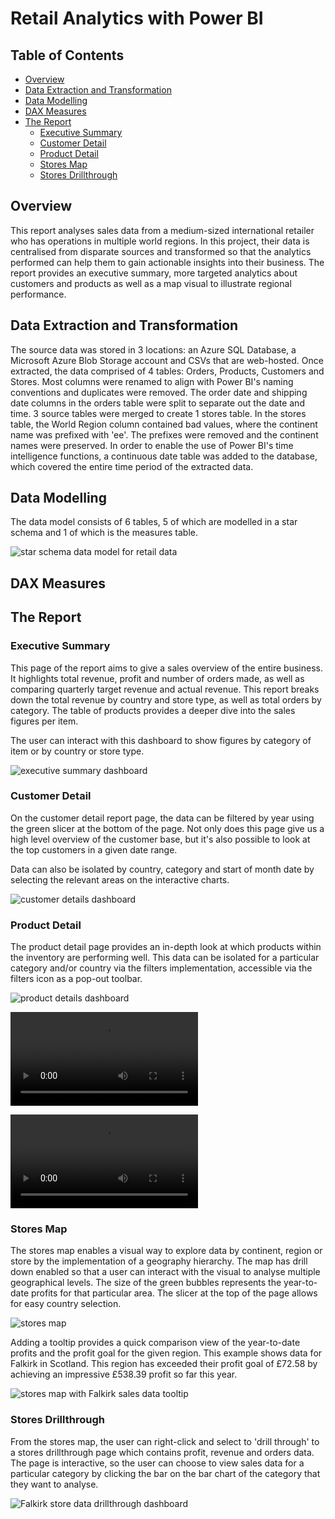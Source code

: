 # Retail Analytics with Power BI

## Table of Contents
- [Overview](#Overview)
- [Data Extraction and Transformation](#data-extraction-and-transformation)
- [Data Modelling](#data-modelling)
- [DAX Measures](#dax-measures)
- [The Report](#the-report)
  - [Executive Summary](#data-extraction-and-transformation)
  - [Customer Detail](#customer-detail)
  - [Product Detail](#product-detail)
  - [Stores Map](#stores-map)
  - [Stores Drillthrough](#stores-drillthrough)


## Overview
This report analyses sales data from a medium-sized international retailer who has operations in multiple world regions. In this project, their data is centralised from disparate sources and transformed so that the analytics performed can help them to gain actionable insights into their business. The report provides an executive summary, more targeted analytics about customers and products as well as a map visual to illustrate regional performance.

## Data Extraction and Transformation
The source data was stored in 3 locations: an Azure SQL Database, a Microsoft Azure Blob Storage account and CSVs that are web-hosted. Once extracted, the data comprised of 4 tables: Orders, Products, Customers and Stores. Most columns were renamed to align with Power BI's naming conventions and duplicates were removed. The order date and shipping date columns in the orders table were split to separate out the date and time. 3 source tables were merged to create 1 stores table. In the stores table, the World Region column contained bad values, where the continent name was prefixed with 'ee'. The prefixes were removed and the continent names were preserved.
In order to enable the use of Power BI's time intelligence functions, a continuous date table was added to the database, which covered the entire time period of the extracted data.


## Data Modelling
The data model consists of 6 tables, 5 of which are modelled in a star schema and 1 of which is the measures table.

![star schema data model for retail data](./assets/Screenshot_data_model.png)

## DAX Measures

## The Report

### Executive Summary
This page of the report aims to give a sales overview of the entire business. It highlights total revenue, profit and number of orders made, as well as comparing quarterly target revenue and actual revenue. This report breaks down the total revenue by country and store type, as well as total orders by category. The table of products provides a deeper dive into the sales figures per item.

The user can interact with this dashboard to show figures by category of item or by country or store type.

![executive summary dashboard](./assets/Screenshot_exec_summary.png)

### Customer Detail
On the customer detail report page, the data can be filtered by year using the green slicer at the bottom of the page. Not only does this page give us a high level overview of the customer base, but it's also possible to look at the top customers in a given date range.

Data can also be isolated by country, category and start of month date by selecting the relevant areas on the interactive charts.

![customer details dashboard](./assets/Screenshot_customer_details.png)

### Product Detail
The product detail page provides an in-depth look at which products within the inventory are performing well. This data can be isolated for a particular category and/or country via the filters implementation, accessible via the filters icon as a pop-out toolbar.

![product details dashboard](./assets/Screenshot_product_details.png)

![product details for pets category in the UK](./assets/screen_recording_product_1.mov)

![product details for toys and games category in Germany](./assets/screen_recording_product_2.mov)


### Stores Map
The stores map enables a visual way to explore data by continent, region or store by the implementation of a geography hierarchy. The map has drill down enabled so that a user can interact with the visual to analyse multiple geographical levels. The size of the green bubbles represents the year-to-date profits for that particular area. The slicer at the top of the page allows for easy country selection.

![stores map](./assets/Screenshot_stores_map.png)

Adding a tooltip provides a quick comparison view of the year-to-date profits and the profit goal for the given region. This example shows data for Falkirk in Scotland. This region has exceeded their profit goal of £72.58 by achieving an impressive £538.39 profit so far this year.

![stores map with Falkirk sales data tooltip](./assets/Screenshot_stores_map_with_falkirk_tooltip.png)

### Stores Drillthrough
From the stores map, the user can right-click and select to 'drill through' to a stores drillthrough page which contains profit, revenue and orders data. The page is interactive, so the user can choose to view sales data for a particular category by clicking the bar on the bar chart of the category that they want to analyse.

![Falkirk store data drillthrough dashboard](./assets/Screenshot_falkirk_drillthrough.png)
